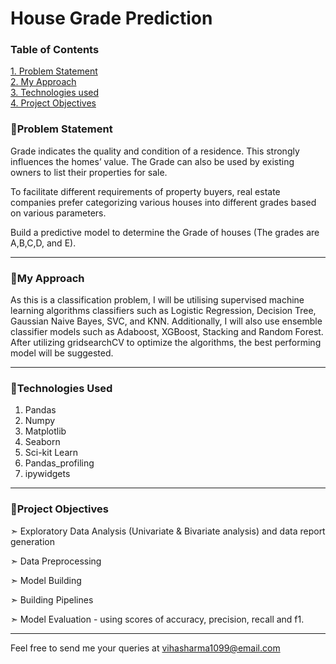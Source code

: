 # House Grade Prediction

### **Table of Contents**

[1. Problem Statement](#problem-statement)   
[2. My Approach](#my-approach)   
[3. Technologies used](#technologies-used)   
[4. Project Objectives](#project-objectives)    

### 💠Problem Statement

Grade indicates the quality and condition of a residence. This strongly influences the homes’ value. The Grade can also be used by existing owners to list their properties for sale. 

To facilitate different requirements of property buyers, real estate companies prefer categorizing various houses into different grades based on various parameters. 

Build a predictive model to determine the Grade of houses (The grades are A,B,C,D, and E).

---
### 💠My Approach

As this is a classification problem, I will be utilising supervised machine learning algorithms classifiers such as Logistic Regression, Decision Tree, Gaussian Naive Bayes, SVC, and KNN. Additionally, I will also use ensemble classifier models such as Adaboost, XGBoost, Stacking and Random Forest. After utilizing gridsearchCV to optimize the algorithms, the best performing model will be suggested. 

---

### 💠Technologies Used

1. Pandas
2. Numpy
3. Matplotlib
4. Seaborn
5. Sci-kit Learn
6. Pandas_profiling
7. ipywidgets

---

### 💠Project Objectives

➣ Exploratory Data Analysis (Univariate & Bivariate analysis) and data report generation

➣ Data Preprocessing

➣ Model Building

➣ Building Pipelines

➣ Model Evaluation - using scores of accuracy, precision, recall and f1. 

---

Feel free to send me your queries at vihasharma1099@email.com
